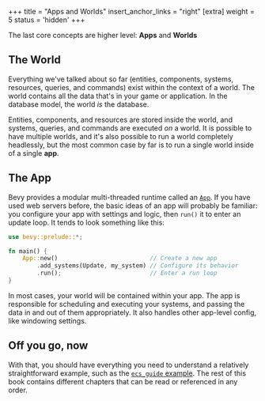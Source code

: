 +++
title = "Apps and Worlds"
insert_anchor_links = "right"
[extra]
weight = 5
status = 'hidden'
+++

The last core concepts are higher level: **Apps** and **Worlds**

## The World

Everything we've talked about so far (entities, components, systems, resources, queries, and commands) exist within the context of a world.
The world contains all the data that's in your game or application.
In the database model, the world *is* the database.

Entities, components, and resources are stored inside the world, and systems, queries, and commands are executed *on* a world.
It is possible to have multiple worlds, and it's also possible to run a world completely headlessly, but the most common case by far is to run a single world inside of a single **app**.

## The App

Bevy provides a modular multi-threaded runtime called an [`App`](../../the-game-loop/app). If you have used web servers before, the basic ideas of an app will probably be familiar: you configure your app with settings and logic, then `run()` it to enter an update loop. It tends to look something like this:

```rust
use bevy::prelude::*;

fn main() {
    App::new()                          // Create a new app
        .add_systems(Update, my_system) // Configure its behavior
        .run();                         // Enter a run loop
}
```

In most cases, your world will be contained within your app.
The app is responsible for scheduling and executing your systems, and passing the data in and out of them appropriately.
It also handles other app-level config, like windowing settings.

## Off you go, now

With that, you should have everything you need to understand a relatively straightforward example, such as the [`ecs_guide` example](https://github.com/bevyengine/bevy/blob/main/examples/ecs/ecs_guide.rs).
The rest of this book contains different chapters that can be read or referenced in any order.
